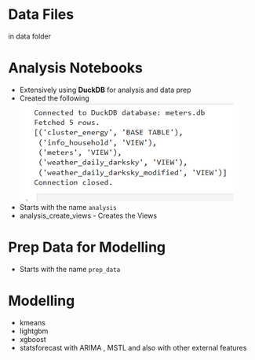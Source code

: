 # Data Files     
in data folder            

# Analysis Notebooks           

* Extensively using **DuckDB** for analysis and data prep   
* Created the following                 
  ![alt text](docs/tables_views.png)             
* Starts with the name `analysis`             
* analysis_create_views - Creates the Views           
  
# Prep Data for Modelling         
         
* Starts with the name `prep_data`  

# Modelling       

* kmeans         
* lightgbm   
* xgboost     
* statsforecast with ARIMA , MSTL  and also with other external features     
            
